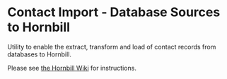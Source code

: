 # Contact Import - Database Sources to Hornbill

Utility to enable the extract, transform and load of contact records from databases to Hornbill.

Please see [the Hornbill Wiki](https://wiki.hornbill.com/index.php/SQL_Contact_Import) for instructions.